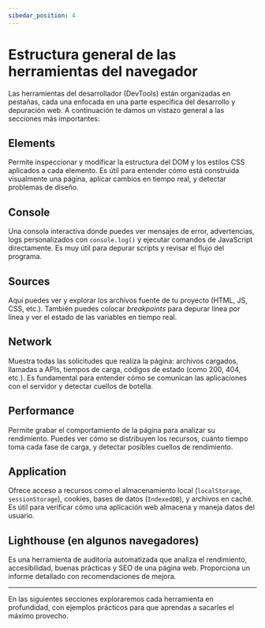 ```yaml
--- 
sibedar_position: 4
---
```


# Estructura general de las herramientas del navegador

Las herramientas del desarrollador (DevTools) están organizadas en pestañas, cada una enfocada en una parte específica del desarrollo y depuración web. A continuación te damos un vistazo general a las secciones más importantes:

## Elements

Permite inspeccionar y modificar la estructura del DOM y los estilos CSS aplicados a cada elemento. Es útil para entender cómo está construida visualmente una página, aplicar cambios en tiempo real, y detectar problemas de diseño.

## Console

Una consola interactiva donde puedes ver mensajes de error, advertencias, logs personalizados con `console.log()` y ejecutar comandos de JavaScript directamente. Es muy útil para depurar scripts y revisar el flujo del programa.

## Sources

Aquí puedes ver y explorar los archivos fuente de tu proyecto (HTML, JS, CSS, etc.). También puedes colocar *breakpoints* para depurar línea por línea y ver el estado de las variables en tiempo real.

## Network

Muestra todas las solicitudes que realiza la página: archivos cargados, llamadas a APIs, tiempos de carga, códigos de estado (como 200, 404, etc.). Es fundamental para entender cómo se comunican las aplicaciones con el servidor y detectar cuellos de botella.

## Performance

Permite grabar el comportamiento de la página para analizar su rendimiento. Puedes ver cómo se distribuyen los recursos, cuánto tiempo toma cada fase de carga, y detectar posibles cuellos de rendimiento.

## Application

Ofrece acceso a recursos como el almacenamiento local (`localStorage`, `sessionStorage`), cookies, bases de datos (`IndexedDB`), y archivos en caché. Es útil para verificar cómo una aplicación web almacena y maneja datos del usuario.

## Lighthouse (en algunos navegadores)

Es una herramienta de auditoría automatizada que analiza el rendimiento, accesibilidad, buenas prácticas y SEO de una página web. Proporciona un informe detallado con recomendaciones de mejora.

---

En las siguientes secciones exploraremos cada herramienta en profundidad, con ejemplos prácticos para que aprendas a sacarles el máximo provecho.
